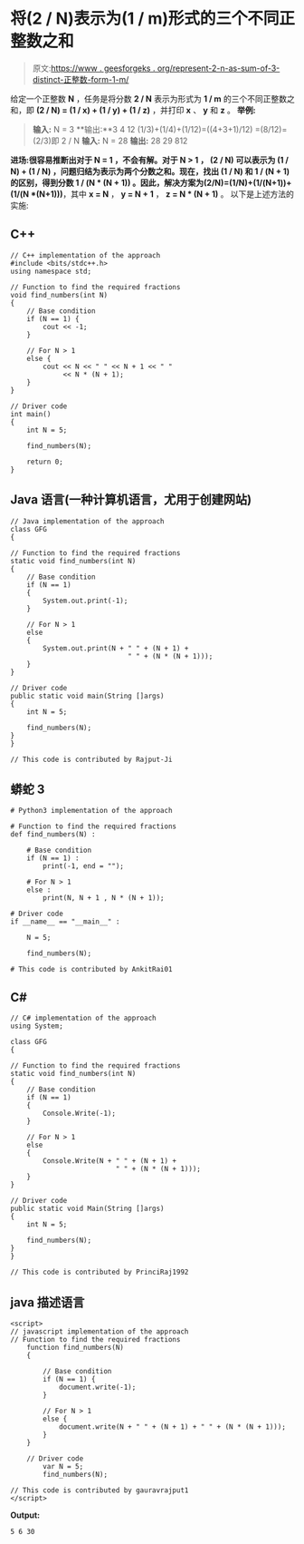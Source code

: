 # 将(2 / N)表示为(1 / m)形式的三个不同正整数之和

> 原文:[https://www . geesforgeks . org/represent-2-n-as-sum-of-3-distinct-正整数-form-1-m/](https://www.geeksforgeeks.org/represent-2-n-as-the-sum-of-three-distinct-positive-integers-of-the-form-1-m/)

给定一个正整数 **N** ，任务是将分数 **2 / N** 表示为形式为 **1 / m** 的三个不同正整数之和，即 **(2 / N) = (1 / x) + (1 / y) + (1 / z)** ，并打印 **x** 、 **y** 和 **z** 。
**举例:**

> **输入:** N = 3
> **输出:**3 4 12
> (1/3)+(1/4)+(1/12)=((4+3+1)/12)
> =(8/12)=(2/3)即 2 / N
> **输入:** N = 28
> **输出:** 28 29 812

**进场:**很容易推断出对于 **N = 1** ，不会有解。对于 **N > 1** ， **(2 / N)** 可以表示为 **(1 / N) + (1 / N)** ，问题归结为表示为两个分数之和。现在，找出 **(1 / N)** 和 **1 / (N + 1)** 的区别，得到分数 **1 / (N * (N + 1))** 。因此，解决方案为**(2/N)=(1/N)+(1/(N+1))+(1/(N *(N+1)))**，其中 **x = N** ， **y = N + 1** ， **z = N * (N + 1)** 。
以下是上述方法的实施:

## C++

```
// C++ implementation of the approach
#include <bits/stdc++.h>
using namespace std;

// Function to find the required fractions
void find_numbers(int N)
{
    // Base condition
    if (N == 1) {
        cout << -1;
    }

    // For N > 1
    else {
        cout << N << " " << N + 1 << " "
             << N * (N + 1);
    }
}

// Driver code
int main()
{
    int N = 5;

    find_numbers(N);

    return 0;
}
```

## Java 语言(一种计算机语言，尤用于创建网站)

```
// Java implementation of the approach
class GFG
{

// Function to find the required fractions
static void find_numbers(int N)
{
    // Base condition
    if (N == 1)
    {
        System.out.print(-1);
    }

    // For N > 1
    else
    {
        System.out.print(N + " " + (N + 1) +
                             " " + (N * (N + 1)));
    }
}

// Driver code
public static void main(String []args)
{
    int N = 5;

    find_numbers(N);
}
}

// This code is contributed by Rajput-Ji
```

## 蟒蛇 3

```
# Python3 implementation of the approach

# Function to find the required fractions
def find_numbers(N) :

    # Base condition
    if (N == 1) :
        print(-1, end = "");

    # For N > 1
    else :
        print(N, N + 1 , N * (N + 1));

# Driver code
if __name__ == "__main__" :

    N = 5;

    find_numbers(N);

# This code is contributed by AnkitRai01
```

## C#

```
// C# implementation of the approach
using System;

class GFG
{

// Function to find the required fractions
static void find_numbers(int N)
{
    // Base condition
    if (N == 1)
    {
        Console.Write(-1);
    }

    // For N > 1
    else
    {
        Console.Write(N + " " + (N + 1) +
                          " " + (N * (N + 1)));
    }
}

// Driver code
public static void Main(String []args)
{
    int N = 5;

    find_numbers(N);
}
}

// This code is contributed by PrinciRaj1992
```

## java 描述语言

```
<script>
// javascript implementation of the approach   
// Function to find the required fractions
    function find_numbers(N)
    {

        // Base condition
        if (N == 1) {
            document.write(-1);
        }

        // For N > 1
        else {
            document.write(N + " " + (N + 1) + " " + (N * (N + 1)));
        }
    }

    // Driver code
        var N = 5;
        find_numbers(N);

// This code is contributed by gauravrajput1
</script>
```

**Output:** 

```
5 6 30
```